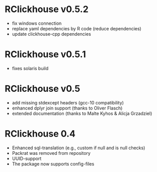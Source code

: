 RClickhouse v0.5.2
==============

 * fix windows connection
 * replace yaml dependencies by R code (reduce dependencies)
 * update clickhouse-cpp dependencies


RClickhouse v0.5.1
==============

 * fixes solaris build


RClickhouse v0.5
==============

 * add missing stdexcept headers (gcc-10 compatibility)
 * enhanced dplyr join support (thanks to Oliver Flasch)
 * extended documentation (thanks to Malte Kyhos & Alicja Grzadziel)


RClickhouse 0.4
==============

 * Enhanced sql-translation (e.g., custom if null and is null checks)
 * Packrat was removed from repository
 * UUID-support
 * The package now supports config-files
